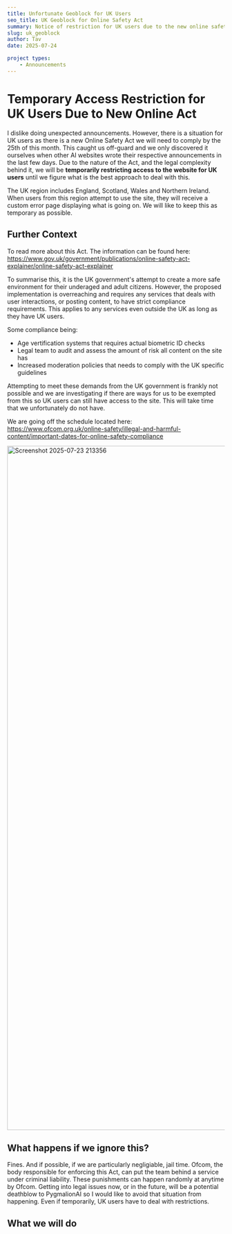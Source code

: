 ```yaml
---
title: Unfortunate Geoblock for UK Users
seo_title: UK Geoblock for Online Safety Act
summary: Notice of restriction for UK users due to the new online safety act coming into effect on the 25th of July, 2025.
slug: uk_geoblock
author: Tav
date: 2025-07-24

project types:
    - Announcements
---
```


# Temporary Access Restriction for UK Users Due to New Online Act

I dislike doing unexpected announcements. However, there is a situation for UK users as there is a new Online Safety Act we will need to comply by the 25th of this month. This caught us off-guard and we only discovered it ourselves when other AI websites wrote their respective announcements in the last few days. Due to the nature of the Act, and the legal complexity behind it, we will be **temporarily restricting access to the website for UK users** until we figure what is the best approach to deal with this.

The UK region includes England, Scotland, Wales and Northern Ireland. When users from this region attempt to use the site, they will receive a custom error page displaying what is going on. We will like to keep this as temporary as possible.

## Further Context
To read more about this Act. The information can be found here: https://www.gov.uk/government/publications/online-safety-act-explainer/online-safety-act-explainer

To summarise this, it is the UK government's attempt to create a more safe environment for their underaged and adult citizens. However, the proposed implementation is overreaching and requires any services that deals with user interactions, or posting content, to have strict compliance requirements. This applies to any services even outside the UK as long as they have UK users. 

Some compliance being:
- Age vertification systems that requires actual biometric ID checks
- Legal team to audit and assess the amount of risk all content on the site has
- Increased moderation policies that needs to comply with the UK specific guidelines

Attempting to meet these demands from the UK government is frankly not possible and we are investigating if there are ways for us to be exempted from this so UK users can still have access to the site. This will take time that we unfortunately do not have. 

We are going off the schedule located here: https://www.ofcom.org.uk/online-safety/illegal-and-harmful-content/important-dates-for-online-safety-compliance

<img width="2038" height="1580" alt="Screenshot 2025-07-23 213356" src="https://github.com/user-attachments/assets/0f959d0f-2708-44e9-a576-bbb989f557da"/>

## What happens if we ignore this?
Fines. And if possible, if we are particularly negligiable, jail time. Ofcom, the body responsible for enforcing this Act, can put the team behind a service under criminal liability. These punishments can happen randomly at anytime by Ofcom. Getting into legal issues now, or in the future, will be a potential deathblow to PygmalionAI so I would like to avoid that situation from happening. Even if temporarily, UK users have to deal with restrictions. 

## What we will do

